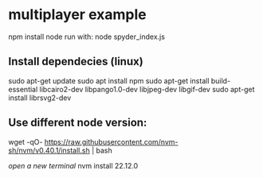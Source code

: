 # multiplayer example
npm install node
run with: node spyder_index.js

## Install dependecies (linux)

sudo apt-get update
sudo apt install npm
sudo apt-get install build-essential libcairo2-dev libpango1.0-dev libjpeg-dev libgif-dev 
sudo apt-get install librsvg2-dev

## Use different node version: 
wget -qO- https://raw.githubusercontent.com/nvm-sh/nvm/v0.40.1/install.sh | bash

_open a new terminal_
nvm install 22.12.0

